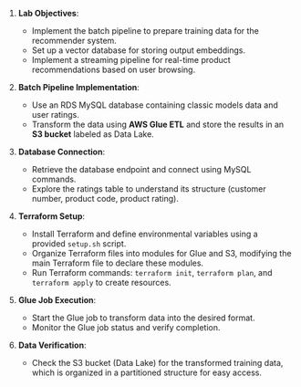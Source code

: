 1. **Lab Objectives**:
   - Implement the batch pipeline to prepare training data for the recommender system.
   - Set up a vector database for storing output embeddings.
   - Implement a streaming pipeline for real-time product recommendations based on user browsing.

2. **Batch Pipeline Implementation**:
   - Use an RDS MySQL database containing classic models data and user ratings.
   - Transform the data using **AWS Glue ETL** and store the results in 
        an **S3 bucket** labeled as Data Lake. 

3. **Database Connection**:
   - Retrieve the database endpoint and connect using MySQL commands.
   - Explore the ratings table to understand its structure 
        (customer number, product code, product rating).

4. **Terraform Setup**:
   - Install Terraform and define environmental variables using a 
        provided `setup.sh` script.
   - Organize Terraform files into modules for Glue and S3, modifying the main 
        Terraform file to declare these modules.
   - Run Terraform commands: `terraform init`, `terraform plan`, 
        and `terraform apply` to create resources.

5. **Glue Job Execution**:
   - Start the Glue job to transform data into the desired format.
   - Monitor the Glue job status and verify completion.

6. **Data Verification**:
   - Check the S3 bucket (Data Lake) for the transformed training data, which is 
        organized in a partitioned structure for easy access.
